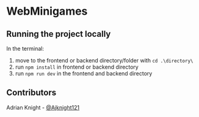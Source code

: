 # WebMinigames

## Running the project locally
In the terminal:
1. move to the frontend or backend directory/folder with `cd .\directory\`
1. run `npm install` in frontend or backend directory
2. run `npm run dev` in the frontend and backend directory

## Contributors

Adrian Knight - [@Ajknight121](https://github.com/Ajknight121)